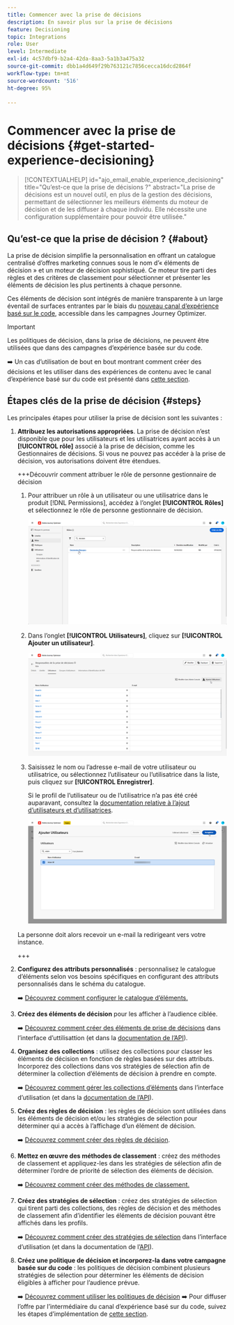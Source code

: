 ```yaml
---
title: Commencer avec la prise de décisions
description: En savoir plus sur la prise de décisions
feature: Decisioning
topic: Integrations
role: User
level: Intermediate
exl-id: 4c57dbf9-b2a4-42da-8aa3-5a1b3a475a32
source-git-commit: dbb1a4d649f29b763121c7856cecca16dcd2864f
workflow-type: tm+mt
source-wordcount: '516'
ht-degree: 95%

---
```


# Commencer avec la prise de décisions {#get-started-experience-decisioning}

>[!CONTEXTUALHELP]
>id="ajo_email_enable_experience_decisioning"
>title="Qu’est-ce que la prise de décisions ?"
>abstract="La prise de décisions est un nouvel outil, en plus de la gestion des décisions, permettant de sélectionner les meilleurs éléments du moteur de décision et de les diffuser à chaque individu. Elle nécessite une configuration supplémentaire pour pouvoir être utilisée."

## Qu’est-ce que la prise de décision ? {#about}

La prise de décision simplifie la personnalisation en offrant un catalogue centralisé d’offres marketing connues sous le nom d’« éléments de décision » et un moteur de décision sophistiqué. Ce moteur tire parti des règles et des critères de classement pour sélectionner et présenter les éléments de décision les plus pertinents à chaque personne.

Ces éléments de décision sont intégrés de manière transparente à un large éventail de surfaces entrantes par le biais du [nouveau canal d’expérience basé sur le code](../code-based/get-started-code-based.md), accessible dans les campagnes Journey Optimizer.

>[!IMPORTANT]
>
>Les politiques de décision, dans la prise de décisions, ne peuvent être utilisées que dans des campagnes d’expérience basée sur du code.

➡️ Un cas d’utilisation de bout en bout montrant comment créer des décisions et les utiliser dans des expériences de contenu avec le canal d’expérience basé sur du code est présenté dans [cette section](experience-decisioning-uc.md).

## Étapes clés de la prise de décision {#steps}

Les principales étapes pour utiliser la prise de décision sont les suivantes :

1. **Attribuez les autorisations appropriées**. La prise de décision n’est disponible que pour les utilisateurs et les utilisatrices ayant accès à un **[!UICONTROL rôle]** associé à la prise de décision, comme les Gestionnaires de décisions. Si vous ne pouvez pas accéder à la prise de décision, vos autorisations doivent être étendues.

   +++Découvrir comment attribuer le rôle de personne gestionnaire de décision

   1. Pour attribuer un rôle à un utilisateur ou une utilisatrice dans le produit [!DNL Permissions], accédez à l’onglet **[!UICONTROL Rôles]** et sélectionnez le rôle de personne gestionnaire de décision.

      ![](assets/decision_permission_1.png)

   1. Dans l’onglet **[!UICONTROL Utilisateurs]**, cliquez sur **[!UICONTROL Ajouter un utilisateur]**.

      ![](assets/decision_permission_2.png)

   1. Saisissez le nom ou l’adresse e-mail de votre utilisateur ou utilisatrice, ou sélectionnez l’utilisateur ou l’utilisatrice dans la liste, puis cliquez sur **[!UICONTROL Enregistrer]**.

      Si le profil de l’utilisateur ou de l’utilisatrice n’a pas été créé auparavant, consultez la [documentation relative à l’ajout d’utilisateurs et d’utilisatrices](https://experienceleague.adobe.com/fr/docs/experience-platform/access-control/ui/users).

      ![](assets/decision_permission_3.png)

   La personne doit alors recevoir un e-mail la redirigeant vers votre instance.

   +++

1. **Configurez des attributs personnalisés** : personnalisez le catalogue d’éléments selon vos besoins spécifiques en configurant des attributs personnalisés dans le schéma du catalogue.

   ➡️ [Découvrez comment configurer le catalogue d’éléments.](catalogs.md)

1. **Créez des éléments de décision** pour les afficher à l’audience ciblée.

   ➡️ [Découvrez comment créer des éléments de prise de décisions](items.md) dans l’interface d’uttilisattion (et dans la [documentation de l’API](api-reference/decisions-items/create.md)).

1. **Organisez des collections** : utilisez des collections pour classer les éléments de décision en fonction de règles basées sur des attributs. Incorporez des collections dans vos stratégies de sélection afin de déterminer la collection d’éléments de décision à prendre en compte.

   ➡️ [Découvrez comment gérer les collections d’éléments](collections.md) dans l’interface d’utilisation (et dans la [documentation de l’API](api-reference/items-collections/create.md)).

1. **Créez des règles de décision** : les règles de décision sont utilisées dans les éléments de décision et/ou les stratégies de sélection pour déterminer qui a accès à l’affichage d’un élément de décision.

   ➡️ [Découvrez comment créer des règles de décision](rules.md).

1. **Mettez en œuvre des méthodes de classement** : créez des méthodes de classement et appliquez-les dans les stratégies de sélection afin de déterminer l’ordre de priorité de sélection des éléments de décision.

   ➡️ [Découvrez comment créer des méthodes de classement.](ranking.md)

1. **Créez des stratégies de sélection** : créez des stratégies de sélection qui tirent parti des collections, des règles de décision et des méthodes de classement afin d’identifier les éléments de décision pouvant être affichés dans les profils.

   ➡️ [Découvrez comment créer des stratégies de sélection](selection-strategies.md) dans l’interface d’utilisation (et dans la documentation de l’[API](api-reference/selection-strategies/create.md)).

1. **Créez une politique de décision et incorporez-la dans votre campagne basée sur du code** : les politiques de décision combinent plusieurs stratégies de sélection pour déterminer les éléments de décision éligibles à afficher pour l’audience prévue.

   ➡️ [Découvrez comment utiliser les politiques de décision](create-decision.md)
➡️ Pour diffuser l’offre par l’intermédiaire du canal d’expérience basé sur du code, suivez les étapes d’implémentation de [cette section](../code-based/code-based-implementation-samples.md).

